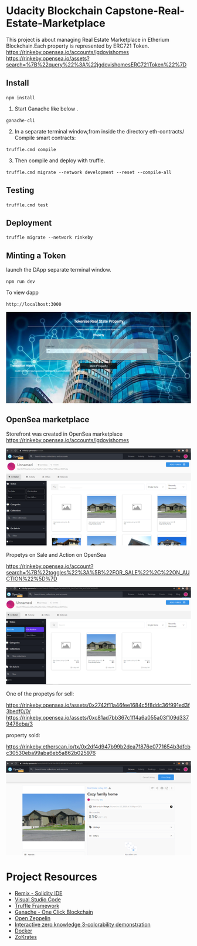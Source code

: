 # Udacity Blockchain Capstone-Real-Estate-Marketplace

This project is about managing Real Estate Marketplace in Etherium Blockchain.Each property is represented by ERC721 Token. 
https://rinkeby.opensea.io/accounts/jgdovishomes
https://rinkeby.opensea.io/assets?search=%7B%22query%22%3A%22jgdovishomesERC721Token%22%7D

## Install

`npm install`

1. Start Ganache like below .

`ganache-cli` 

2. In a separate terminal window,from inside the directory      eth-contracts/ Compile smart contracts:

`truffle.cmd compile`

3. Then compile and deploy with truffle.

`truffle.cmd migrate --network development --reset --compile-all`

## Testing

`truffle.cmd test`

## Deployment

`truffle migrate --network rinkeby`

## Minting a Token
launch the DApp separate terminal window.

`npm run dev`

To view dapp

`http://localhost:3000`

![Dapp page](https://github.com/jgdovis/Capstone-Real-Estate-Marketplace/blob/main/DApp%20images/Tokenise%20Real%20State%20Property.PNG)

## OpenSea marketplace

Storefront was created in OpenSea marketplace https://rinkeby.opensea.io/accounts/jgdovishomes

![OpenSea Store](https://github.com/jgdovis/Capstone-Real-Estate-Marketplace/blob/main/OpenSea%20Store%20image/opensea.io%20store.PNG)

Propetys on Sale and Action on OpenSea

https://rinkeby.opensea.io/account?search=%7B%22toggles%22%3A%5B%22FOR_SALE%22%2C%22ON_AUCTION%22%5D%7D

![OpenSea Propetys forn sale](https://github.com/jgdovis/Capstone-Real-Estate-Marketplace/blob/main/OpenSea%20Store%20image/on%20action.PNG)

One of the propetys for sell:

https://rinkeby.opensea.io/assets/0x2742f11a46fee1684c5f8ddc36f991ed3f3bedf0/0/
https://rinkeby.opensea.io/assets/0xc81ad7bb367c1ff4a6a055a03f109d3379478eba/3

property sold:

https://rinkeby.etherscan.io/tx/0x2df4d947b99b2dea7f876e0771654b3dfcbc30530eba99aba6eb5a862b025976


![OpenSea Propetys forn sale](https://github.com/jgdovis/Capstone-Real-Estate-Marketplace/blob/main/OpenSea%20Store%20image/for%20sale%20on%20Opensea.PNG)

# Project Resources

* [Remix - Solidity IDE](https://remix.ethereum.org/)
* [Visual Studio Code](https://code.visualstudio.com/)
* [Truffle Framework](https://truffleframework.com/)
* [Ganache - One Click Blockchain](https://truffleframework.com/ganache)
* [Open Zeppelin ](https://openzeppelin.org/)
* [Interactive zero knowledge 3-colorability demonstration](http://web.mit.edu/~ezyang/Public/graph/svg.html)
* [Docker](https://docs.docker.com/install/)
* [ZoKrates](https://github.com/Zokrates/ZoKrates)
